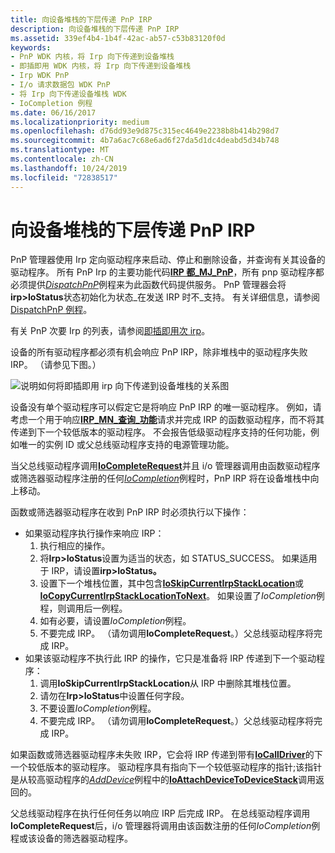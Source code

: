 ```yaml
---
title: 向设备堆栈的下层传递 PnP IRP
description: 向设备堆栈的下层传递 PnP IRP
ms.assetid: 339ef4b4-1b4f-42ac-ab57-c53b83120f0d
keywords:
- PnP WDK 内核，将 Irp 向下传递到设备堆栈
- 即插即用 WDK 内核，将 Irp 向下传递到设备堆栈
- Irp WDK PnP
- I/o 请求数据包 WDK PnP
- 将 Irp 向下传递设备堆栈 WDK
- IoCompletion 例程
ms.date: 06/16/2017
ms.localizationpriority: medium
ms.openlocfilehash: d76dd93e9d875c315ec4649e2238b8b414b298d7
ms.sourcegitcommit: 4b7a6ac7c68e6ad6f27da5d1dc4deabd5d34b748
ms.translationtype: MT
ms.contentlocale: zh-CN
ms.lasthandoff: 10/24/2019
ms.locfileid: "72838517"
---
```

# <a name="passing-pnp-irps-down-the-device-stack"></a>向设备堆栈的下层传递 PnP IRP





PnP 管理器使用 Irp 定向驱动程序来启动、停止和删除设备，并查询有关其设备的驱动程序。 所有 PnP Irp 的主要功能代码[**IRP 都\_MJ\_PnP**](https://docs.microsoft.com/windows-hardware/drivers/kernel/irp-mj-pnp)，所有 pnp 驱动程序都必须提供[*DispatchPnP*](https://docs.microsoft.com/windows-hardware/drivers/ddi/wdm/nc-wdm-driver_dispatch)例程来为此函数代码提供服务。 PnP 管理器会将**irp&gt;IoStatus**状态初始化为状态\_在发送 IRP 时不\_支持。 有关详细信息，请参阅[DispatchPnP 例程](dispatchpnp-routines.md)。

有关 PnP 次要 Irp 的列表，请参阅[即插即用次 irp](plug-and-play-minor-irps.md)。

设备的所有驱动程序都必须有机会响应 PnP IRP，除非堆栈中的驱动程序失败 IRP。 （请参见下图。）

![说明如何将即插即用 irp 向下传递到设备堆栈的关系图](images/passpnp.png)

设备没有单个驱动程序可以假定它是将响应 PnP IRP 的唯一驱动程序。 例如，请考虑一个用于响应[**IRP\_MN\_查询\_功能**](https://docs.microsoft.com/windows-hardware/drivers/kernel/irp-mn-query-capabilities)请求并完成 IRP 的函数驱动程序，而不将其传递到下一个较低版本的驱动程序。 不会报告低级驱动程序支持的任何功能，例如唯一的实例 ID 或父总线驱动程序支持的电源管理功能。

当父总线驱动程序调用[**IoCompleteRequest**](https://docs.microsoft.com/windows-hardware/drivers/ddi/wdm/nf-wdm-iocompleterequest)并且 i/o 管理器调用由函数驱动程序或筛选器驱动程序注册的任何[*IoCompletion*](https://docs.microsoft.com/windows-hardware/drivers/ddi/wdm/nc-wdm-io_completion_routine)例程时，PnP IRP 将在设备堆栈中向上移动。

函数或筛选器驱动程序在收到 PnP IRP 时必须执行以下操作：

-   如果驱动程序执行操作来响应 IRP：
    1.  执行相应的操作。
    2.  将**Irp&gt;IoStatus**设置为适当的状态，如 STATUS\_SUCCESS。 如果适用于 IRP，请设置**irp&gt;IoStatus。**
    3.  设置下一个堆栈位置，其中包含[**IoSkipCurrentIrpStackLocation**](https://docs.microsoft.com/windows-hardware/drivers/kernel/mm-bad-pointer)或[**IoCopyCurrentIrpStackLocationToNext**](https://docs.microsoft.com/windows-hardware/drivers/ddi/wdm/nf-wdm-iocopycurrentirpstacklocationtonext)。 如果设置了*IoCompletion*例程，则调用后一例程。
    4.  如有必要，请设置*IoCompletion*例程。
    5.  不要完成 IRP。 （请勿调用**IoCompleteRequest**。）父总线驱动程序将完成 IRP。
-   如果该驱动程序不执行此 IRP 的操作，它只是准备将 IRP 传递到下一个驱动程序：
    1.  调用**IoSkipCurrentIrpStackLocation**从 IRP 中删除其堆栈位置。
    2.  请勿在**Irp&gt;IoStatus**中设置任何字段。
    3.  不要设置*IoCompletion*例程。
    4.  不要完成 IRP。 （请勿调用**IoCompleteRequest**。）父总线驱动程序将完成 IRP。

如果函数或筛选器驱动程序未失败 IRP，它会将 IRP 传递到带有[**IoCallDriver**](https://docs.microsoft.com/windows-hardware/drivers/ddi/wdm/nf-wdm-iocalldriver)的下一个较低版本的驱动程序。 驱动程序具有指向下一个较低驱动程序的指针;该指针是从较高驱动程序的[*AddDevice*](https://docs.microsoft.com/windows-hardware/drivers/ddi/wdm/nc-wdm-driver_add_device)例程中的[**IoAttachDeviceToDeviceStack**](https://docs.microsoft.com/windows-hardware/drivers/ddi/wdm/nf-wdm-ioattachdevicetodevicestack)调用返回的。

父总线驱动程序在执行任何任务以响应 IRP 后完成 IRP。 在总线驱动程序调用**IoCompleteRequest**后，i/o 管理器将调用由该函数注册的任何*IoCompletion*例程或该设备的筛选器驱动程序。

 

 




